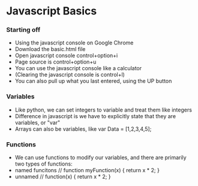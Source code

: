 # Javascript Basics #

### Starting off ###
- Using the javascript console on Google Chrome
- Download the basic.html file
- Open javascript console control+option+i
- Page source is control+option+u
- You can use the javascript console like a calculator 
- (Clearing the javascript console is control+l)
- You can also pull up what you last entered, using the UP button

### Variables ###
- Like python, we can set integers to variable and treat them like integers
- Difference in javascript is we have to explicitly state that they are variables, or "var"
- Arrays can also be variables, like var Data = [1,2,3,4,5];

### Functions ###
- We can use functions to modify our variables, and there are primarily two types of functions:
 - named funcitons // function myFunction(x) { return x * 2; } 
 - unnamed //  function(x) { return x * 2; } 
